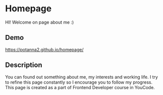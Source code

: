 # Homepage
HI! Welcome on page about me :)  

## Demo

https://potanna2.github.io/homepage/
## Description

You can found out something about me, my interests and working life. I try to refine this page constantly so I encourage you to follow my progress.
This page is created as a part of Frontend Developer course in YouCode.
